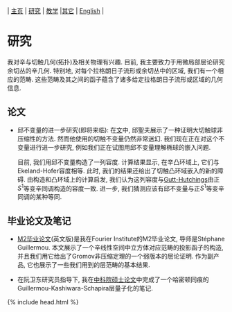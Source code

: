 | [主页](index-ch.md)  | [研究](research-ch.md)    | [教学](teaching-ch.md)         |[其它](others-ch.md) | [English](research-en.md) |


# 研究

我对辛与切触几何(拓扑)及相关物理有兴趣. 目前, 我主要致力于用微局部层论研究余切丛的辛几何. 特别地, 对每个拉格朗日子流形或余切丛中的区域, 我们有一个相应的范畴. 这些范畴及其之间的函子蕴含了诸多给定拉格朗日子流形或区域的几何信息.

## 论文

- 邱不变量的进一步研究(即将来临): 在[文](https://arxiv.org/abs/1405.1178)中, 邱聖夫展示了一种证明大切触球非压缩性的方法. 然而他使用的切触不变量仍然非常迷幻. 我们现在正在对这个不变量进行进一步研究, 例如我们正在试图用邱不变量理解椭球的嵌入问题. 

  目前, 我们用邱不变量构造了一列容度. 计算结果显示, 在辛凸环域上, 它们与Ekeland-Hofer容度相等. 此时, 我们的结果还给出了切触凸环域嵌入的新的障碍. 由构造和凸环域上的计算启发, 我们认为这列容度与[Gutt-Hutchings](https://projecteuclid.org/euclid.agt/1540605650)由正$S^1$等变辛同调构造的容度一致. 进一步, 我们猜测应该有邱不变量与正$S^1$等变辛同调的某种等同.

## 毕业论文及笔记

- [M2毕业论文](M2_thesis.pdf)(英文版)是我在Fourier Institute的M2毕业论文, 导师是Stéphane Guillermou. 本文展示了一个辛线性空间中立方体对应范畴的投影函子的构造, 并且我们用它给出了Gromov非压缩定理的一个弱版本的层论证明. 作为副产品, 它也展示了一些我们用到的层范畴的基本结果.

- 在阮卫东研究员指导下, 我在[中科院硕士论文](CAS_Thesis.pdf)中完成了一个哈密顿同痕的Guillermou-Kashiwara-Schapira层量子化的笔记.

{% include head.html %}

